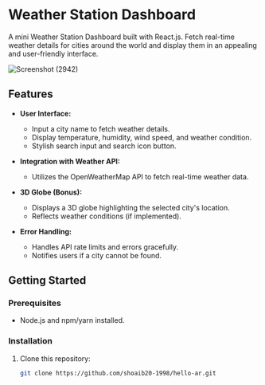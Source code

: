 # Weather Station Dashboard


A mini Weather Station Dashboard built with React.js. Fetch real-time weather details for cities around the world and display them in an appealing and user-friendly interface.

![Screenshot (2942)](https://github.com/Shoaib20-1998/hello-ar/assets/112754545/8a64a87d-0e79-45ed-b4b4-9923cd82f495)

## Features

- **User Interface:**
  - Input a city name to fetch weather details.
  - Display temperature, humidity, wind speed, and weather condition.
  - Stylish search input and search icon button.

- **Integration with Weather API:**
  - Utilizes the OpenWeatherMap API to fetch real-time weather data.

- **3D Globe (Bonus):**
  - Displays a 3D globe highlighting the selected city's location.
  - Reflects weather conditions (if implemented).

- **Error Handling:**
  - Handles API rate limits and errors gracefully.
  - Notifies users if a city cannot be found.

## Getting Started

### Prerequisites

- Node.js and npm/yarn installed.

### Installation

1. Clone this repository:

   ```bash
   git clone https://github.com/shoaib20-1998/hello-ar.git
